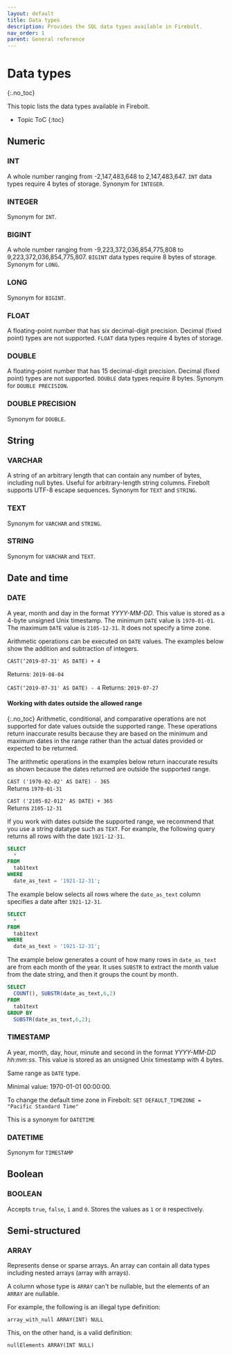 ```yaml
---
layout: default
title: Data types
description: Provides the SQL data types available in Firebolt.
nav_order: 1
parent: General reference
---
```


# Data types
{:.no_toc}
<!--This needs to be changed pronto -->
This topic lists the data types available in Firebolt.

* Topic ToC
{:toc}


## Numeric

### INT
A whole number ranging from -2,147,483,648 to 2,147,483,647. `INT` data types require 4 bytes of storage.
Synonym for `INTEGER`.

### INTEGER
Synonym for `INT`.

### BIGINT
A whole number ranging from -9,223,372,036,854,775,808 to 9,223,372,036,854,775,807. `BIGINT` data types require 8 bytes of storage.
Synonym for `LONG`.

### LONG
Synonym for `BIGINT`.

### FLOAT
A floating-point number that has six decimal-digit precision. Decimal (fixed point) types are not supported. `FLOAT` data types require 4 bytes of storage.

### DOUBLE
A floating-point number that has 15 decimal-digit precision. Decimal (fixed point) types are not supported. `DOUBLE` data types require 8 bytes. Synonym for `DOUBLE PRECISION`.

### DOUBLE PRECISION
Synonym for `DOUBLE`.

## String

### VARCHAR
A string of an arbitrary length that can contain any number of bytes, including null bytes. Useful for arbitrary-length string columns. Firebolt supports UTF-8 escape sequences. Synonym for `TEXT` and `STRING`.

### TEXT
Synonym for `VARCHAR` and `STRING`.

### STRING
Synonym for `VARCHAR` and `TEXT`.

## Date and time

### DATE
A year, month and day in the format *YYYY-MM-DD*. This value is stored as a 4-byte unsigned Unix timestamp. The minimum `DATE` value is `1970-01-01`. The maximum `DATE` value is `2105-12-31`. It does not specify a time zone.

Arithmetic operations can be executed on `DATE` values. The examples below show the addition and subtraction of integers.

`CAST(‘2019-07-31' AS DATE) + 4`

Returns: `2019-08-04`

`CAST(‘2019-07-31' AS DATE) - 4`
Returns: `2019-07-27`

#### Working with dates outside the allowed range
{:.no_toc}
Arithmetic, conditional, and comparative operations are not supported for date values outside the supported range. These operations return inaccurate results because they are based on the minimum and maximum dates in the range rather than the actual dates provided or expected to be returned.  

The arithmetic operations in the examples below return inaccurate results as shown because the dates returned are outside the supported range.  

`CAST ('1970-02-02' AS DATE) - 365`  
Returns `1970-01-31`  

`CAST ('2105-02-012' AS DATE) + 365`  
Returns `2105-12-31`  

If you work with dates outside the supported range, we recommend that you use a string datatype such as `TEXT`. For example, the following query returns all rows with the date `1921-12-31`.

```sql
SELECT
  *
FROM
  tab1text
WHERE
  date_as_text = '1921-12-31';
```

The example below selects all rows where the `date_as_text` column specifies a date after `1921-12-31`.

```sql
SELECT
  *
FROM
  tab1text
WHERE
  date_as_text > '1921-12-31';
```

The example below generates a count of how many rows in `date_as_text` are from each month of the year. It uses `SUBSTR` to extract the month value from the date string, and then it groups the count by month.

```sql
SELECT
  COUNT(), SUBSTR(date_as_text,6,2)
FROM
  tab1text
GROUP BY
  SUBSTR(date_as_text,6,2);
```
### TIMESTAMP

A year, month, day, hour, minute and second in the format *YYYY-MM-DD hh:mm:ss*. This value is stored as an unsigned Unix timestamp with 4 bytes.

Same range as `DATE` type.

Minimal value: 1970-01-01 00:00:00.

To change the default time zone in Firebolt:
`SET DEFAULT_TIMEZONE = "Pacific Standard Time"`

This is a synonym for `DATETIME`

### DATETIME

Synonym for `TIMESTAMP`

## Boolean

### BOOLEAN
Accepts `true`, `false`, `1` and `0`. Stores the values as `1` or `0` respectively.

## Semi-structured

### ARRAY
Represents dense or sparse arrays. An array can contain all data types including nested arrays (array with arrays).

A column whose type is `ARRAY` can't be nullable, but the elements of an `ARRAY` are nullable.

For example, the following is an illegal type definition:

`array_with_null ARRAY(INT) NULL`

This, on the other hand, is a valid definition:

`nullElements ARRAY(INT NULL)`
